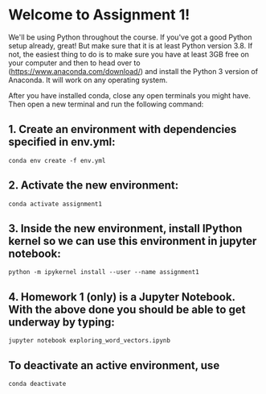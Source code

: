 # Welcome to Assignment 1!

We'll be using Python throughout the course. If you've got a good Python setup already, great! But make sure that it is at least Python version 3.8. If not, the easiest thing to do is to make sure you have at least 3GB free on your computer and then to head over to (https://www.anaconda.com/download/) and install the Python 3 version of Anaconda. It will work on any operating system.

After you have installed conda, close any open terminals you might have. Then open a new terminal and run the following command:

## 1. Create an environment with dependencies specified in env.yml:
    conda env create -f env.yml

## 2. Activate the new environment:
    conda activate assignment1
    
## 3. Inside the new environment, install IPython kernel so we can use this environment in jupyter notebook: 
 
    python -m ipykernel install --user --name assignment1


## 4. Homework 1 (only) is a Jupyter Notebook. With the above done you should be able to get underway by typing:

    jupyter notebook exploring_word_vectors.ipynb

## To deactivate an active environment, use
    conda deactivate
